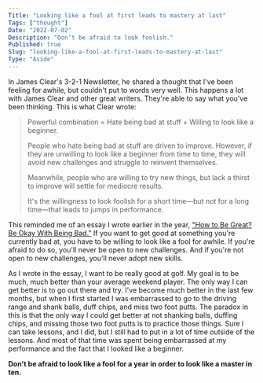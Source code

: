 ```yaml
---
Title: "Looking like a fool at first leads to mastery at last"
Tags: ["thought"]
Date: "2022-07-02"
Description: "Don’t be afraid to look foolish."
Published: true
Slug: "looking-like-a-fool-at-first-leads-to-mastery-at-last"
Type: "Aside"
---
```

In James Clear's 3-2-1 Newsletter, he shared a thought that I've been feeling for awhile, but couldn't put to words very well. This happens a lot with James Clear and other great writers. They're able to say what you've been thinking. This is what Clear wrote:

> Powerful combination = Hate being bad at stuff + Willing to look like
> a beginner.
> 
> People who hate being bad at stuff are driven to improve. However, if
> they are unwilling to look like a beginner from time to time, they
> will avoid new challenges and struggle to reinvent themselves.
> 
> Meanwhile, people who are willing to try new things, but lack a thirst
> to improve will settle for mediocre results.
> 
> It's the willingness to look foolish for a short time—but not for a
> long time—that leads to jumps in performance.

This reminded me of an essay I wrote earlier in the year, ["How to Be Great? Be Okay With Being Bad."](https://www.daltonmabery.com/essays/how-to-be-great) If you want to get good at something you're currently bad at, you have to be willing to look like a fool for awhile. If you're afraid to do so, you'll never be open to new challenges. And if you're not open to new challenges, you'll never adopt new skills.

As I wrote in the essay, I want to be really good at golf. My goal is to be much, much better than your average weekend player. The only way I can get better is to go out there and try. I've become much better in the last few months, but when I first started I was embarrassed to go to the driving range and shank balls, duff chips, and miss two foot putts. The paradox in this is that the only way I could get better at not shanking balls, duffing chips, and missing those two foot putts is to practice those things. Sure I can take lessons, and I did, but I still had to put in a lot of time outside of the lessons. And most of that time was spent being embarrassed at my performance and the fact that I looked like a beginner.

**Don't be afraid to look like a fool for a year in order to look like a master in ten.**